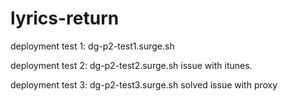 # lyrics-return

deployment test 1: dg-p2-test1.surge.sh

deployment test 2: dg-p2-test2.surge.sh
issue with itunes.

deployment test 3: dg-p2-test3.surge.sh
solved issue with proxy
